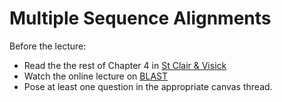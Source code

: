 # Multiple Sequence Alignments

Before the lecture:

* Read the the rest of Chapter 4 in [St Clair & Visick](https://www.jblearning.com/catalog/productdetails/9781284033700/)
* Watch the online lecture on [BLAST]()
* Pose at least one question in the appropriate canvas thread.
